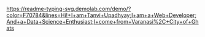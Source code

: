 https://readme-typing-svg.demolab.com/demo/?color=F70784&lines=Hi!+I+am+Tanvi+Upadhyay;I+am+a+Web+Developer;And+a+Data+Science+Enthusiast;I+come+from+Varanasi%2C+City+of+Ghats
